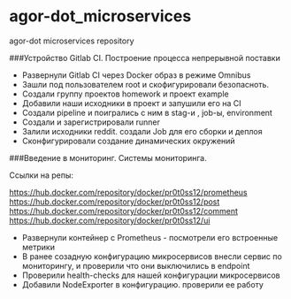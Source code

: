 # agor-dot_microservices
agor-dot microservices repository

 ###Устройство Gitlab CI. Построение процесса непрерывной поставки

 - Развернули Gitlab CI через Docker образ в режиме Omnibus
 - Зашли под пользователем root и скофигурировали безопасноть.
 - Создали группу проектов homework и проект example
 - Добавили наши исходники в проект и запушили его на CI
 - Создали pipeline и поигрались с ним в stag-и , job-ы, environment
 - Создали и зарегистрировали runner
 - Залили исходники reddit. создали Job для его сборки и деплоя
 - Сконфигурировали создание динамических окружений

###Введение в мониторинг. Системы мониторинга.

Ссылки на репы:

https://hub.docker.com/repository/docker/pr0t0ss12/prometheus
https://hub.docker.com/repository/docker/pr0t0ss12/post
https://hub.docker.com/repository/docker/pr0t0ss12/comment
https://hub.docker.com/repository/docker/pr0t0ss12/ui

- Развернули контейнер с Prometheus - посмотрели его встроенные метрики
- В ранее созадную конфигурацию микросервисов внесли сервис по мониторингу, и проверили что они выключились в endpoint
- Проверили health-checks для нашей конфигурации микросервисов
- Добавили NodeExporter в конфигурацию. проверили ее работу
